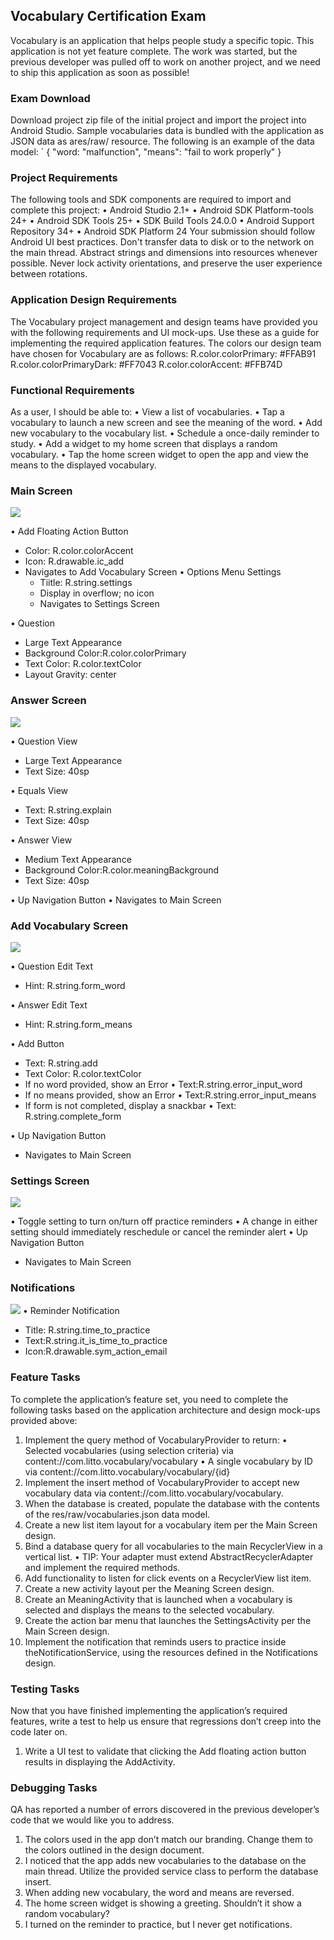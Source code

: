 ## Vocabulary Certification Exam
Vocabulary is an application that helps people study a specific topic. This application is not yet feature complete. The work was started, but the previous developer was pulled off to work on another project, and we need to ship this application as soon as possible!
### Exam Download
Download project zip file of the initial project and import the project into Android Studio. Sample vocabularies data is bundled with the application as JSON data as ares/raw/ resource. The following is an example of the data model:
`   {
     "word: "malfunction",
     "means": "fail to work properly"
   }
### Project Requirements
The following tools and SDK components are required to import and complete this project:
•	Android Studio 2.1+
•	Android SDK Platform-tools 24+
•	Android SDK Tools 25+
•	SDK Build Tools 24.0.0
•	Android Support Repository 34+
•	Android SDK Platform 24
Your submission should follow Android UI best practices. Don't transfer data to disk or to the network on the main thread. Abstract strings and dimensions into resources whenever possible. Never lock activity orientations, and preserve the user experience between rotations.
### Application Design Requirements
The Vocabulary project management and design teams have provided you with the following requirements and UI mock-ups. Use these as a guide for implementing the required application features.
The colors our design team have chosen for Vocabulary are as follows:
R.color.colorPrimary: #FFAB91
R.color.colorPrimaryDark: #FF7043
R.color.colorAccent: #FFB74D 

### Functional Requirements
As a user, I should be able to:
•	View a list of vocabularies.
•	Tap a vocabulary to launch a new screen and see the meaning of the word.
•	Add new vocabulary to the vocabulary list.
•	Schedule a once-daily reminder to study.
•	Add a widget to my home screen that displays a random vocabulary.
•	Tap the home screen widget to open the app and view the means to the displayed vocabulary.
### Main Screen
![](http://litotom.com/wp-content/uploads/2016/11/C1-1.png)

•	Add Floating Action Button
- Color: R.color.colorAccent
- Icon: R.drawable.ic_add
- Navigates to Add Vocabulary Screen
 •	Options Menu
	Settings
    - Tiitle: R.string.settings
    - Display in overflow; no icon
    - Navigates to Settings Screen

•	Question
- Large Text Appearance
- Background Color:R.color.colorPrimary
- Text Color: R.color.textColor
- Layout Gravity: center

### Answer Screen
![](http://litotom.com/wp-content/uploads/2016/11/C2-1.png)

•	Question View
- Large Text Appearance
- Text Size: 40sp

•	Equals View
- Text: R.string.explain
- Text Size: 40sp

•	Answer View
- Medium Text Appearance
- Background Color:R.color.meaningBackground
- Text Size: 40sp

•	Up Navigation Button
•	Navigates to Main Screen
### Add Vocabulary Screen
![](http://litotom.com/wp-content/uploads/2016/11/C3-1.png)

•	Question Edit Text
- Hint: R.string.form_word

•	Answer Edit Text
- Hint: R.string.form_means

•	Add Button
- Text: R.string.add
- Text Color: R.color.textColor
- If no word provided, show an Error
•	Text:R.string.error_input_word
- If no means provided, show an Error
•	Text:R.string.error_input_means
- If form is not completed, display a snackbar
•	Text: R.string.complete_form

•	Up Navigation Button
- Navigates to Main Screen
### Settings Screen
![](http://litotom.com/wp-content/uploads/2016/11/C5.png)

•	Toggle setting to turn on/turn off practice reminders
•	A change in either setting should immediately reschedule or cancel the reminder alert
•	Up Navigation Button
- Navigates to Main Screen
### Notifications
![](http://litotom.com/wp-content/uploads/2016/11/C6.png)
•	Reminder Notification
- Title: R.string.time_to_practice
- Text:R.string.it_is_time_to_practice 
- Icon:R.drawable.sym_action_email

### Feature Tasks
To complete the application’s feature set, you need to complete the following tasks based on the application architecture and design mock-ups provided above:
1.	Implement the query method of VocabularyProvider to return:
•	Selected vocabularies (using selection criteria) via
content://com.litto.vocabulary/vocabulary
•	A single vocabulary by ID via
content://com.litto.vocabulary/vocabulary/{id}
2.	Implement the insert method of VocabularyProvider to accept new vocabulary data via
content://com.litto.vocabulary/vocabulary.
3.	When the database is created, populate the database with the contents of the res/raw/vocabularies.json data model.
4.	Create a new list item layout for a vocabulary item per the Main Screen design.
5.	Bind a database query for all vocabularies to the main RecyclerView in a vertical list.
•	TIP: Your adapter must extend AbstractRecyclerAdapter and implement the required methods.
6.	Add functionality to listen for click events on a RecyclerView list item.
7.	Create a new activity layout per the Meaning Screen design.
8.	Create an MeaningActivity that is launched when a vocabulary is selected and displays the means to the selected vocabulary.
9.	Create the action bar menu that launches the SettingsActivity per the Main Screen design.
10.	Implement the notification that reminds users to practice inside theNotificationService, using the resources defined in the Notifications design.

### Testing Tasks
Now that you have finished implementing the application’s required features, write a test to help us ensure that regressions don’t creep into the code later on.
1. 	Write a UI test to validate that clicking the Add floating action button results in displaying the AddActivity.

### Debugging Tasks
QA has reported a number of errors discovered in the previous developer’s code that we would like you to address.
1.	The colors used in the app don’t match our branding. Change them to the colors outlined in the design document.
2.	I noticed that the app adds new vocabularies to the database on the main thread. Utilize the provided service class to perform the database insert.
3.	When adding new vocabulary, the word and means are reversed. 
4.	The home screen widget is showing a greeting. Shouldn’t it show a random vocabulary?
5.	I turned on the reminder to practice, but I never get notifications.

